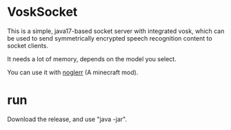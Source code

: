 # VoskSocket
This is a simple,
java17-based socket server with integrated vosk,
which can be used to send symmetrically encrypted
speech recognition content to socket clients.  

It needs a lot of memory, depends on the model you select.  

You can use it with [noglerr](https://github.com/winsrewu/noglerr/) (A minecraft mod).  

# run
Download the release, and use "java -jar".